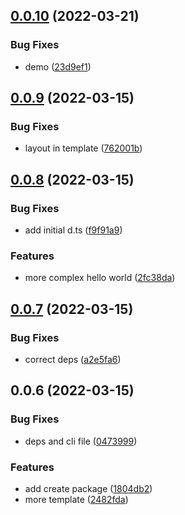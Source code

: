 ## [0.0.10](https://github.com/posva-sponsors/vue-termui/compare/create-vue-termui@0.0.9...create-vue-termui@0.0.10) (2022-03-21)

### Bug Fixes

- demo ([23d9ef1](https://github.com/posva-sponsors/vue-termui/commit/23d9ef1a6e132958f6160a7a3143e02fd22d5957))

## [0.0.9](https://github.com/posva-sponsors/vue-termui/compare/create-vue-termui@0.0.8...create-vue-termui@0.0.9) (2022-03-15)

### Bug Fixes

- layout in template ([762001b](https://github.com/posva-sponsors/vue-termui/commit/762001b655d3c847bdab3d9177189f8149ebe749))

## [0.0.8](https://github.com/posva-sponsors/vue-termui/compare/create-vue-termui@0.0.7...create-vue-termui@0.0.8) (2022-03-15)

### Bug Fixes

- add initial d.ts ([f9f91a9](https://github.com/posva-sponsors/vue-termui/commit/f9f91a9115041ce3da708986287bb9892e9b75cd))

### Features

- more complex hello world ([2fc38da](https://github.com/posva-sponsors/vue-termui/commit/2fc38dadc2c31c40eaf4704879eb3ce3c9b7a338))

## [0.0.7](https://github.com/posva-sponsors/vue-termui/compare/create-vue-termui@0.0.6...create-vue-termui@0.0.7) (2022-03-15)

### Bug Fixes

- correct deps ([a2e5fa6](https://github.com/posva-sponsors/vue-termui/commit/a2e5fa6be58b9e3a69906fea37f76464843f2a2d))

## 0.0.6 (2022-03-15)

### Bug Fixes

- deps and cli file ([0473999](https://github.com/posva-sponsors/vue-termui/commit/04739996ede2b9d64a507a292ba813b7bafabe98))

### Features

- add create package ([1804db2](https://github.com/posva-sponsors/vue-termui/commit/1804db281ed90c99a4d1b33ac199128279705782))
- more template ([2482fda](https://github.com/posva-sponsors/vue-termui/commit/2482fdafa4ae76fc01241775a6387a07b25d3041))
